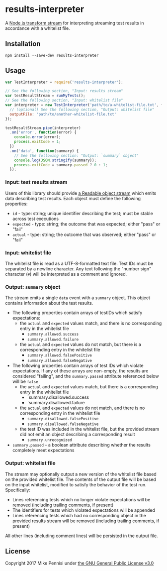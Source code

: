 # results-interpreter

A [Node.js transform
stream](https://nodejs.org/dist/latest-v8.x/docs/api/stream.html) for
interpreting streaming test results in accordance with a whitelist file.

## Installation

    npm install --save-dev results-interpreter

## Usage

```js
var TestInterpreter = require('results-interpreter');

// See the following section, "Input: results stream"
var testResultStream = runMyTests();
// See the following section, "Input: whitelist file"
var interpreter = new TestInterpreter('path/to/a-whitelist-file.txt', {
  // (optional) See the following section, "Output: whitelist file"
  outputFile: 'path/to/another-whitelist-file.txt'
});

testResultStream.pipe(interpreter)
  .on('error', function(error) {
    console.error(error);
    process.exitCode = 1;
  })
  .on('data', function(summary) {
    // See the following section: "Output: `summary` object"
    console.log(JSON.stringify(summary));
    process.exitCode = summary.passed ? 0 : 1;
  });
```

### Input: test results stream

Users of this library should provide [a Readable object
stream](https://nodejs.org/dist/latest-v8.x/docs/api/stream.html) which emits
data describing test results. Each object must define the following properties:

- `id`  - type: string; unique identifier describing the test; must be stable
  across test executions
- `expected` - type: string; the outcome that was expected; either "pass" or
  "fail"
- `actual` - type: string; the outcome that was observed; either "pass" or
  "fail"

### Input: whitelist file

The whitelist file is read as a UTF-8-formatted text file. Test IDs must be
separated by a newline character. Any text following the "number sign"
character (`#`) will be interpreted as a comment and ignored.

### Output: `summary` object

The stream emits a single `data` event with a `summary` object. This object
contains information about the test results.

- The following properties contain arrays of testIDs which satisfy
  expectations:
  - the `actual` and `expected` values match, and there is no corresponding
    entry in the whitelist file
    - `summary.allowed.success`
    - `summary.allowed.failure`
  - the `actual` and `expected` values do not match, but there is a
    corresponding entry in the whitelist file
    - `summary.allowed.falsePositive`
    - `summary.allowed.falseNegative`
- The following properties contain arrays of test IDs which violate
  expectations. If any of these arrays are non-empty, the results are
  considered "failing", and the `summary.passed` attribute referenced below
  will be `false`
  - the `actual` and `expected` values match, but there is a corresponding
    entry in the whitelist file
    - `summary.disallowed.success
    - `summary.disallowed.failure
  - the `actual` and `expected` values do not match, and there is no
    corresponding entry in the whitelist file
    - `summary.disallowed.falsePositive`
    - `summary.disallowed.falseNegative`
  - the test ID was included in the whitelist file, but the provided stream did
    not emit an object describing a corresponding result
    - `summary.unrecognized`
- `summary.passed` - a boolean attribute describing whether the results
  completely meet expectations

### Output: whitelist file

The stream may optionally output a new version of the whitelist file based on
the provided whitelist file. The contents of the output file will be based on
the input whitelist, modified to satisfy the behavior of the test run.
Specifically:

- Lines referencing tests which no longer violate expectations will be removed
  (including trailing comments, if present)
- The identifiers for tests which violated expectations will be appended
- Lines referencing tests which had no corresponding object in the provided
  results stream will be removed (including trailing comments, if present)

All other lines (including comment lines) will be persisted in the output file.

## License

Copyright 2017 Mike Pennisi under [the GNU General Public License
v3.0](https://www.gnu.org/licenses/gpl-3.0.html)
